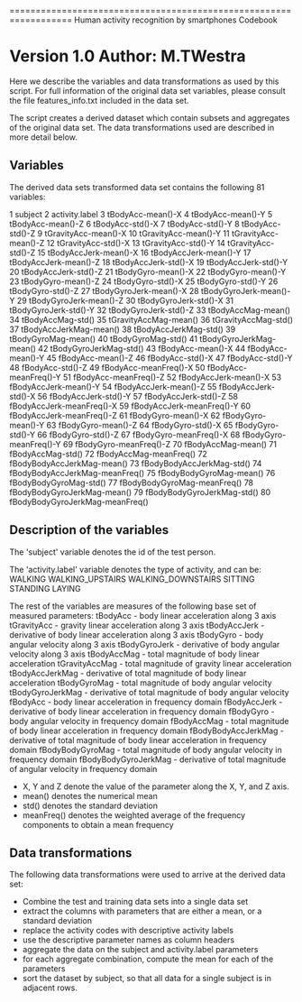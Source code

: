  ==================================================================
Human activity recognition by smartphones
Codebook

Version 1.0
Author: M.TWestra
==================================================================

Here we describe the variables and data transformations as used by this script. For full information of the original data set variables, please consult the file features_info.txt included in the data set.

The script creates a derived dataset which contain subsets and aggregates of the original data set. The data transformations used are described in more detail below.

## Variables
The derived data sets transformed data set contains the following 81 variables:

1 subject
2 activity.label
3 tBodyAcc-mean()-X
4 tBodyAcc-mean()-Y
5 tBodyAcc-mean()-Z
6 tBodyAcc-std()-X
7 tBodyAcc-std()-Y
8 tBodyAcc-std()-Z
9 tGravityAcc-mean()-X
10 tGravityAcc-mean()-Y
11 tGravityAcc-mean()-Z
12 tGravityAcc-std()-X
13 tGravityAcc-std()-Y
14 tGravityAcc-std()-Z
15 tBodyAccJerk-mean()-X
16 tBodyAccJerk-mean()-Y
17 tBodyAccJerk-mean()-Z
18 tBodyAccJerk-std()-X
19 tBodyAccJerk-std()-Y
20 tBodyAccJerk-std()-Z
21 tBodyGyro-mean()-X
22 tBodyGyro-mean()-Y
23 tBodyGyro-mean()-Z
24 tBodyGyro-std()-X
25 tBodyGyro-std()-Y
26 tBodyGyro-std()-Z
27 tBodyGyroJerk-mean()-X
28 tBodyGyroJerk-mean()-Y
29 tBodyGyroJerk-mean()-Z
30 tBodyGyroJerk-std()-X
31 tBodyGyroJerk-std()-Y
32 tBodyGyroJerk-std()-Z
33 tBodyAccMag-mean()
34 tBodyAccMag-std()
35 tGravityAccMag-mean()
36 tGravityAccMag-std()
37 tBodyAccJerkMag-mean()
38 tBodyAccJerkMag-std()
39 tBodyGyroMag-mean()
40 tBodyGyroMag-std()
41 tBodyGyroJerkMag-mean()
42 tBodyGyroJerkMag-std()
43 fBodyAcc-mean()-X
44 fBodyAcc-mean()-Y
45 fBodyAcc-mean()-Z
46 fBodyAcc-std()-X
47 fBodyAcc-std()-Y
48 fBodyAcc-std()-Z
49 fBodyAcc-meanFreq()-X
50 fBodyAcc-meanFreq()-Y
51 fBodyAcc-meanFreq()-Z
52 fBodyAccJerk-mean()-X
53 fBodyAccJerk-mean()-Y
54 fBodyAccJerk-mean()-Z
55 fBodyAccJerk-std()-X
56 fBodyAccJerk-std()-Y
57 fBodyAccJerk-std()-Z
58 fBodyAccJerk-meanFreq()-X
59 fBodyAccJerk-meanFreq()-Y
60 fBodyAccJerk-meanFreq()-Z
61 fBodyGyro-mean()-X
62 fBodyGyro-mean()-Y
63 fBodyGyro-mean()-Z
64 fBodyGyro-std()-X
65 fBodyGyro-std()-Y
66 fBodyGyro-std()-Z
67 fBodyGyro-meanFreq()-X
68 fBodyGyro-meanFreq()-Y
69 fBodyGyro-meanFreq()-Z
70 fBodyAccMag-mean()
71 fBodyAccMag-std()
72 fBodyAccMag-meanFreq()
72 fBodyBodyAccJerkMag-mean()
73 fBodyBodyAccJerkMag-std()
74 fBodyBodyAccJerkMag-meanFreq()
75 fBodyBodyGyroMag-mean()
76 fBodyBodyGyroMag-std()
77 fBodyBodyGyroMag-meanFreq()
78 fBodyBodyGyroJerkMag-mean()
79 fBodyBodyGyroJerkMag-std()
80 fBodyBodyGyroJerkMag-meanFreq()

## Description of the variables
The 'subject' variable denotes the id of the test person.

The 'activity.label' variable denotes the type of activity, and can be:
WALKING
WALKING_UPSTAIRS
WALKING_DOWNSTAIRS
SITTING
STANDING
LAYING

The rest of the variables are measures of the following base set of measured parameters:
tBodyAcc - body linear acceleration along 3 axis
tGravityAcc - gravity linear acceleration along 3 axis
tBodyAccJerk - derivative of body linear acceleration along 3 axis
tBodyGyro - body angular velocity along 3 axis
tBodyGyroJerk - derivative of body angular velocity along 3 axis
tBodyAccMag - total magnitude of body linear acceleration
tGravityAccMag - total magnitude of gravity linear acceleration
tBodyAccJerkMag - derivative of total magnitude of body linear acceleration
tBodyGyroMag - total magnitude of body angular velocity
tBodyGyroJerkMag - derivative of total magnitude of body angular velocity
fBodyAcc - body linear acceleration in frequency domain
fBodyAccJerk - derivative of body linear acceleration in frequency domain
fBodyGyro - body angular velocity in frequency domain
fBodyAccMag - total magnitude of body linear acceleration in frequency domain
fBodyBodyAccJerkMag - derivative of total magnitude of body linear acceleration in frequency domain
fBodyBodyGyroMag - total magnitude of body angular velocity in frequency domain
fBodyBodyGyroJerkMag - derivative of total magnitude of angular velocity in frequency domain

* X, Y and Z denote the value of the parameter along the X, Y, and Z axis.
* mean() denotes the numerical mean
* std() denotes the standard deviation
* meanFreq() denotes the weighted average of the frequency components to obtain a mean frequency

## Data transformations
The following data transformations were used to arrive at the derived data set:

* Combine the test and training data sets into a single data set
* extract the columns with parameters that are either a mean, or a standard deviation
* replace the activity codes with descriptive activity labels
* use the descriptive parameter names as column headers
* aggregate the data on the subject and activity.label parameters
* for each aggregate combination, compute the mean for each of the parameters
* sort the dataset by subject, so that all data for a single subject is in adjacent rows.
